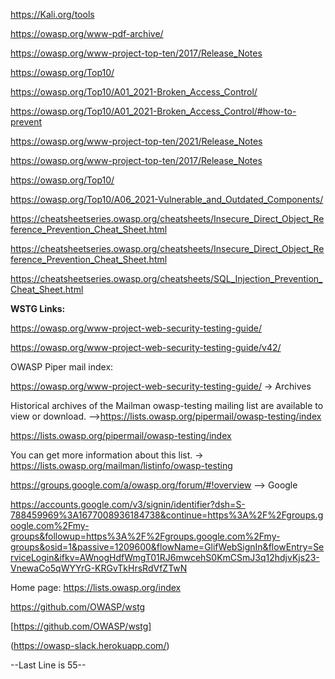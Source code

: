 https://Kali.org/tools

https://owasp.org/www-pdf-archive/

https://owasp.org/www-project-top-ten/2017/Release_Notes

https://owasp.org/Top10/

https://owasp.org/Top10/A01_2021-Broken_Access_Control/

https://owasp.org/Top10/A01_2021-Broken_Access_Control/#how-to-prevent

https://owasp.org/www-project-top-ten/2021/Release_Notes

https://owasp.org/www-project-top-ten/2017/Release_Notes

https://owasp.org/Top10/

https://owasp.org/Top10/A06_2021-Vulnerable_and_Outdated_Components/

https://cheatsheetseries.owasp.org/cheatsheets/Insecure_Direct_Object_Reference_Prevention_Cheat_Sheet.html

https://cheatsheetseries.owasp.org/cheatsheets/Insecure_Direct_Object_Reference_Prevention_Cheat_Sheet.html

https://cheatsheetseries.owasp.org/cheatsheets/SQL_Injection_Prevention_Cheat_Sheet.html

**WSTG Links:**

https://owasp.org/www-project-web-security-testing-guide/

https://owasp.org/www-project-web-security-testing-guide/v42/

OWASP Piper mail index:

https://owasp.org/www-project-web-security-testing-guide/  -> Archives

Historical archives of the Mailman owasp-testing mailing list are available to view or download. -->https://lists.owasp.org/pipermail/owasp-testing/index

https://lists.owasp.org/pipermail/owasp-testing/index 

You can get more information about this list. -> https://lists.owasp.org/mailman/listinfo/owasp-testing

https://groups.google.com/a/owasp.org/forum/#!overview  --> Google

https://accounts.google.com/v3/signin/identifier?dsh=S-788459969%3A1677008936184738&continue=https%3A%2F%2Fgroups.google.com%2Fmy-groups&followup=https%3A%2F%2Fgroups.google.com%2Fmy-groups&osid=1&passive=1209600&flowName=GlifWebSignIn&flowEntry=ServiceLogin&ifkv=AWnogHdfWmgT01RJ6mwcehS0KmCSmJ3q12hdjvKjs23-VnewaCo5qWYYrG-KRGvTkHrsRdVfZTwN

Home page: https://lists.owasp.org/index

https://github.com/OWASP/wstg

[https://github.com/OWASP/wstg]

(https://owasp-slack.herokuapp.com/)

--Last Line is 55--
